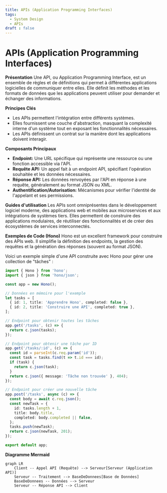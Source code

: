 ```yaml
---
title: APIs (Application Programming Interfaces)
tags:
  - System Design
  - APIs
draft : false
---
```


# APIs (Application Programming Interfaces)

**Présentation**
Une API, ou Application Programming Interface, est un ensemble de règles et de définitions qui permet à différentes applications logicielles de communiquer entre elles. Elle définit les méthodes et les formats de données que les applications peuvent utiliser pour demander et échanger des informations.

**Principes Clés**
- Les APIs permettent l'intégration entre différents systèmes.
- Elles fournissent une couche d'abstraction, masquant la complexité interne d'un système tout en exposant les fonctionnalités nécessaires.
- Les APIs définissent un contrat sur la manière dont les applications doivent interagir.

**Composants Principaux**
- **Endpoint:** Une URL spécifique qui représente une ressource ou une fonction accessible via l'API.
- **Requête API:** Un appel fait à un endpoint API, spécifiant l'opération souhaitée et les données nécessaires.
- **Réponse API:** Les données renvoyées par l'API en réponse à une requête, généralement au format JSON ou XML.
- **Authentification/Autorisation:** Mécanismes pour vérifier l'identité de l'appelant et ses permissions.

**Guides d'utilisation**
Les APIs sont omniprésentes dans le développement logiciel moderne, des applications web et mobiles aux microservices et aux intégrations de systèmes tiers. Elles permettent de construire des applications modulaires, de réutiliser des fonctionnalités et de créer des écosystèmes de services interconnectés.

**Exemples de Code (Hono)**
Hono est un excellent framework pour construire des APIs web. Il simplifie la définition des endpoints, la gestion des requêtes et la génération des réponses (souvent au format JSON).

Voici un exemple simple d'une API construite avec Hono pour gérer une collection de "tâches" :

```typescript
import { Hono } from 'hono';
import { json } from 'hono/json';

const app = new Hono();

// Données en mémoire pour l'exemple
let tasks = [
  { id: 1, title: 'Apprendre Hono', completed: false },
  { id: 2, title: 'Construire une API', completed: true },
];

// Endpoint pour obtenir toutes les tâches
app.get('/tasks', (c) => {
  return c.json(tasks);
});

// Endpoint pour obtenir une tâche par ID
app.get('/tasks/:id', (c) => {
  const id = parseInt(c.req.param('id'));
  const task = tasks.find(t => t.id === id);
  if (task) {
    return c.json(task);
  }
  return c.json({ message: 'Tâche non trouvée' }, 404);
});

// Endpoint pour créer une nouvelle tâche
app.post('/tasks', async (c) => {
  const body = await c.req.json();
  const newTask = {
    id: tasks.length + 1,
    title: body.title,
    completed: body.completed || false,
  };
  tasks.push(newTask);
  return c.json(newTask, 201);
});

export default app;
```

**Diagramme Mermaid**
```mermaid
graph LR
    Client -- Appel API (Requête) --> Serveur[Serveur (Application API)]
    Serveur -- Traitement --> BaseDeDonnees[Base de Données]
    BaseDeDonnees -- Données --> Serveur
    Serveur -- Réponse API --> Client